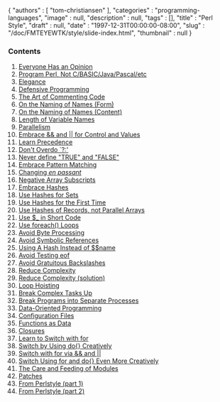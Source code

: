{
   "authors" : [
      "tom-christiansen"
   ],
   "categories" : "programming-languages",
   "image" : null,
   "description" : null,
   "tags" : [],
   "title" : "Perl Style",
   "draft" : null,
   "date" : "1997-12-31T00:00:00-08:00",
   "slug" : "/doc/FMTEYEWTK/style/slide-index.html",
   "thumbnail" : null
}

### Contents

1. [Everyone Has an Opinion](/doc/FMTEYEWTK/style/slide1.html)
1. [Program Perl, Not C/BASIC/Java/Pascal/etc](/doc/FMTEYEWTK/style/slide2.html)
1. [Elegance](/doc/FMTEYEWTK/style/slide3.html)
1. [Defensive Programming](/doc/FMTEYEWTK/style/slide4.html)
1. [The Art of Commenting Code](/doc/FMTEYEWTK/style/slide5.html)
1. [On the Naming of Names (Form)](/doc/FMTEYEWTK/style/slide6.html)
1. [On the Naming of Names (Content)](/doc/FMTEYEWTK/style/slide7.html)
1. [Length of Variable Names](/doc/FMTEYEWTK/style/slide8.html)
1. [Parallelism](/doc/FMTEYEWTK/style/slide9.html)
1. [Embrace && and || for Control and Values](/doc/FMTEYEWTK/style/slide10.html)
1. [Learn Precedence](/doc/FMTEYEWTK/style/slide11.html)
1. [Don't Overdo \`?:'](/doc/FMTEYEWTK/style/slide12.html)
1. [Never define "TRUE" and "FALSE"](/doc/FMTEYEWTK/style/slide13.html)
1. [Embrace Pattern Matching](/doc/FMTEYEWTK/style/slide14.html)
1. [Changing *en passant*](/doc/FMTEYEWTK/style/slide15.html)
1. [Negative Array Subscripts](/doc/FMTEYEWTK/style/slide16.html)
1. [Embrace Hashes](/doc/FMTEYEWTK/style/slide17.html)
1. [Use Hashes for Sets](/doc/FMTEYEWTK/style/slide18.html)
1. [Use Hashes for the First Time](/doc/FMTEYEWTK/style/slide19.html)
1. [Use Hashes of Records, not Parallel Arrays](/doc/FMTEYEWTK/style/slide20.html)
1. [Use $\_ in Short Code](/doc/FMTEYEWTK/style/slide21.html)
1. [Use foreach() Loops](/doc/FMTEYEWTK/style/slide22.html)
1. [Avoid Byte Processing](/doc/FMTEYEWTK/style/slide23.html)
1. [Avoid Symbolic References](/doc/FMTEYEWTK/style/slide24.html)
1. [Using A Hash Instead of $$name](/doc/FMTEYEWTK/style/slide25.html)
1. [Avoid Testing eof](/doc/FMTEYEWTK/style/slide26.html)
1. [Avoid Gratuitous Backslashes](/doc/FMTEYEWTK/style/slide27.html)
1. [Reduce Complexity](/doc/FMTEYEWTK/style/slide28.html)
1. [Reduce Complexity (solution)](/doc/FMTEYEWTK/style/slide29.html)
1. [Loop Hoisting](/doc/FMTEYEWTK/style/slide30.html)
1. [Break Complex Tasks Up](/doc/FMTEYEWTK/style/slide31.html)
1. [Break Programs into Separate Processes](/doc/FMTEYEWTK/style/slide32.html)
1. [Data-Oriented Programming](/doc/FMTEYEWTK/style/slide33.html)
1. [Configuration Files](/doc/FMTEYEWTK/style/slide34.html)
1. [Functions as Data](/doc/FMTEYEWTK/style/slide35.html)
1. [Closures](/doc/FMTEYEWTK/style/slide36.html)
1. [Learn to Switch with for](/doc/FMTEYEWTK/style/slide37.html)
1. [Switch by Using do{} Creatively](/doc/FMTEYEWTK/style/slide38.html)
1. [Switch with for via && and ||](/doc/FMTEYEWTK/style/slide39.html)
1. [Switch Using for and do{} Even More Creatively](/doc/FMTEYEWTK/style/slide40.html)
1. [The Care and Feeding of Modules](/doc/FMTEYEWTK/style/slide41.html)
1. [Patches](/doc/FMTEYEWTK/style/slide42.html)
1. [From Perlstyle (part 1)](/doc/FMTEYEWTK/style/slide43.html)
1. [From Perlstyle (part 2)](/doc/FMTEYEWTK/style/slide44.html)
